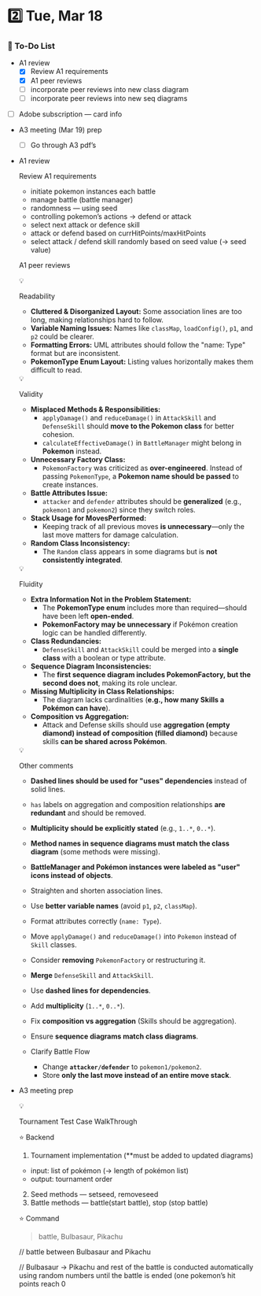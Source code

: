 # 2️⃣ Tue, Mar 18

### 📝 To-Do List

- A1 review
    - [x]  Review A1 requirements
    - [x]  A1 peer reviews
    - [ ]  incorporate peer reviews into new class diagram
    - [ ]  incorporate peer reviews into new seq diagrams
- [ ]  Adobe subscription — card info
- A3 meeting (Mar 19) prep
    - [ ]  Go through A3 pdf’s

- A1 review
    
    Review A1 requirements
    
     - initiate pokemon instances each battle
     - manage battle (battle manager)
     - randomness — using seed
     - controlling pokemon’s actions -> defend or attack
     - select next attack or defence skill
     - attack or defend based on currHitPoints/maxHitPoints
     - select attack / defend skill randomly based on seed value (-> seed value)
    
    A1 peer reviews
    
    <aside>
    💡
    
    Readability
    
    - **Cluttered & Disorganized Layout:** Some association lines are too long, making relationships hard to follow.
    - **Variable Naming Issues:** Names like `classMap`, `loadConfig()`, `p1`, and `p2` could be clearer.
    - **Formatting Errors:** UML attributes should follow the "name: Type" format but are inconsistent.
    - **PokemonType Enum Layout:** Listing values horizontally makes them difficult to read.
    </aside>
    
    <aside>
    💡
    
    Validity
    
    - **Misplaced Methods & Responsibilities:**
        - `applyDamage()` and `reduceDamage()` in `AttackSkill` and `DefenseSkill` should **move to the Pokemon class** for better cohesion.
        - `calculateEffectiveDamage()` in `BattleManager` might belong in **Pokemon** instead.
    - **Unnecessary Factory Class:**
        - `PokemonFactory` was criticized as **over-engineered**. Instead of passing `PokemonType`, a **Pokemon name should be passed** to create instances.
    - **Battle Attributes Issue:**
        - `attacker` and `defender` attributes should be **generalized** (e.g., `pokemon1` and `pokemon2`) since they switch roles.
    - **Stack Usage for MovesPerformed:**
        - Keeping track of all previous moves **is unnecessary**—only the last move matters for damage calculation.
    - **Random Class Inconsistency:**
        - The `Random` class appears in some diagrams but is **not consistently integrated**.
    </aside>
    
    <aside>
    💡
    
    Fluidity
    
    - **Extra Information Not in the Problem Statement:**
        - The **PokemonType enum** includes more than required—should have been left **open-ended**.
        - **PokemonFactory may be unnecessary** if Pokémon creation logic can be handled differently.
    - **Class Redundancies:**
        - `DefenseSkill` and `AttackSkill` could be merged into a **single class** with a boolean or type attribute.
    - **Sequence Diagram Inconsistencies:**
        - The **first sequence diagram includes PokemonFactory, but the second does not**, making its role unclear.
    - **Missing Multiplicity in Class Relationships:**
        - The diagram lacks cardinalities (**e.g., how many Skills a Pokémon can have**).
    - **Composition vs Aggregation:**
        - Attack and Defense skills should use **aggregation (empty diamond) instead of composition (filled diamond)** because skills **can be shared across Pokémon**.
    </aside>
    
    <aside>
    💡
    
    Other comments
    
    - **Dashed lines should be used for "uses" dependencies** instead of solid lines.
    - `has` labels on aggregation and composition relationships **are redundant** and should be removed.
    - **Multiplicity should be explicitly stated** (e.g., `1..*`, `0..*`).
    - **Method names in sequence diagrams must match the class diagram** (some methods were missing).
    - **BattleManager and Pokémon instances were labeled as "user" icons instead of objects**.
    
    - Straighten and shorten association lines.
    - Use **better variable names** (avoid `p1`, `p2`, `classMap`).
    - Format attributes correctly (`name: Type`).
    - Move `applyDamage()` and `reduceDamage()` into `Pokemon` instead of `Skill` classes.
    - Consider **removing** `PokemonFactory` or restructuring it.
    - **Merge** `DefenseSkill` and `AttackSkill`.
    - Use **dashed lines for dependencies**.
    - Add **multiplicity** (`1..*`, `0..*`).
    - Fix **composition vs aggregation** (Skills should be aggregation).
    - Ensure **sequence diagrams match class diagrams**.
    - Clarify Battle Flow
        - Change **`attacker/defender`** to `pokemon1/pokemon2`.
        - Store **only the last move instead of an entire move stack**.
    </aside>
    
- A3 meeting prep
    
    <aside>
    💡
    
    Tournament Test Case WalkThrough
    
    ⭐️ Backend
    
    1. Tournament implementation (**must be added to updated diagrams)
    - input: list of pokémon (-> length of pokémon list)
    - output: tournament order
    2. Seed methods — setseed, removeseed
    3. Battle methods — battle(start battle), stop (stop battle)
    
    ⭐️ Command
    
    > battle, Bulbasaur, Pikachu
    
    // battle between Bulbasaur and Pikachu
    
    // Bulbasaur -> Pikachu and rest of the battle is conducted automatically using random numbers until the battle is ended (one pokemon’s hit points reach 0
    
    </aside>